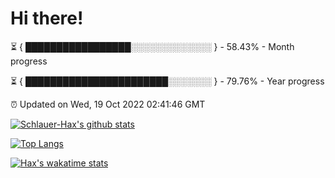 # Hi there!

⏳ { █████████████████░░░░░░░░░░░░░ } - 58.43% - Month progress

⏳ { ███████████████████████░░░░░░░ } - 79.76% - Year progress

⏰ Updated on Wed, 19 Oct 2022 02:41:46 GMT


[![Schlauer-Hax's github stats](https://github-readme-stats.vercel.app/api?username=Schlauer-Hax&show_icons=true&theme=dark&count_private=true)](https://github.com/Schlauer-Hax)


[![Top Langs](https://github-readme-stats.vercel.app/api/top-langs/?username=Schlauer-Hax&layout=compact&theme=dark)](https://github.com/Schlauer-Hax?tab=repositories)


[![Hax's wakatime stats](https://github-readme-stats.vercel.app/api/wakatime?username=Hax&theme=dark)](https://wakatime.com/@Hax)

